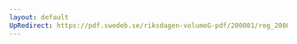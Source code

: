 ```yaml
---
layout: default
UpRedirect: https://pdf.swedeb.se/riksdagen-volumeG-pdf/200001/reg_200001/reg_200001_0472.pdf
---
```

